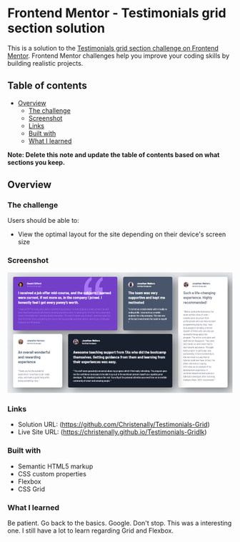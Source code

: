 # Frontend Mentor - Testimonials grid section solution

This is a solution to the [Testimonials grid section challenge on Frontend Mentor](https://www.frontendmentor.io/challenges/testimonials-grid-section-Nnw6J7Un7). Frontend Mentor challenges help you improve your coding skills by building realistic projects.

## Table of contents

- [Overview](#overview)
  - [The challenge](#the-challenge)
  - [Screenshot](#screenshot)
  - [Links](#links)
  - [Built with](#built-with)
  - [What I learned](#what-i-learned)

**Note: Delete this note and update the table of contents based on what sections you keep.**

## Overview

### The challenge

Users should be able to:

- View the optimal layout for the site depending on their device's screen size

### Screenshot

![](/images/image.png)

### Links

- Solution URL: (https://github.com/Christenally/Testimonials-Grid)
- Live Site URL: (https://christenally.github.io/Testimonials-Gridlk)

### Built with

- Semantic HTML5 markup
- CSS custom properties
- Flexbox
- CSS Grid

### What I learned

Be patient. Go back to the basics. Google. Don't stop. This was a interesting one. I still have a lot to learn regarding Grid and Flexbox.

